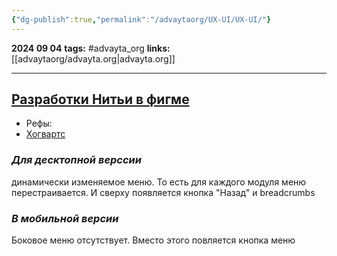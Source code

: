 ```yaml
---
{"dg-publish":true,"permalink":"/advaytaorg/UX-UI/UX-UI/"}
---
```


**2024 09 04**
**tags:** #advayta_org 
**links:** [[advaytaorg/advayta.org\|advayta.org]]

---
## [Разработки Нитьи в фигме](https://www.figma.com/design/bGsniuRfulBAoZrKOJ9C5W/Advayta.org?node-id=0-1&t=Ow3YU6SUtGAf8FKx-1)

- Рефы:
- [Хогвартс](https://www.hogwartslegacy.com/uk-ua)


### *Для десктопной верссии*
динамически изменяемое меню. То есть для каждого модуля меню перестраивается. И сверху появляется кнопка "Назад" и breadcrumbs

### *В мобильной версии* 
Боковое меню отсутствует. Вместо этого повляется кнопка меню